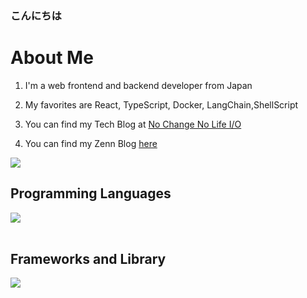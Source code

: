 ### こんにちは

# About Me

1. I'm a web frontend and backend developer from Japan

2. My favorites are React, TypeScript, Docker, LangChain,ShellScript

3. You can find my Tech Blog at [No Change No Life I/O](https://masanyon.com/)

4. You can find my Zenn Blog [here](https://zenn.dev/manase)

![](https://github-readme-stats.vercel.app/api/top-langs?username=yukimura-manase&show_icons=true&locale=en&layout=compact)

## Programming Languages

<img src="https://skillicons.dev/icons?i=html,css,js,typescript,python,php," /> <br /><br />

## Frameworks and Library

<img src="https://skillicons.dev/icons?i=react,next,vue,nuxt,nodejs,express,flask,fastapi,laravel,wordpress" /> <br /><br />

<!--
**GuraTom9/GuraTom9** is a ✨ _special_ ✨ repository because its `README.md` (this file) appears on your GitHub profile.

Here are some ideas to get you started:

- 🔭 I’m currently working on ...
- 🌱 I’m currently learning ...
- 👯 I’m looking to collaborate on ...
- 🤔 I’m looking for help with ...
- 💬 Ask me about ...
- 📫 How to reach me: ...
- 😄 Pronouns: ...
- ⚡ Fun fact: ...
-->
